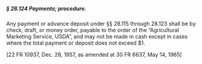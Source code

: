 ##### § 28.124 Payments; procedure. #####

Any payment or advance deposit under §§ 28.115 through 28.123 shall be by check, draft, or money order, payable to the order of the “Agricultural Marketing Service, USDA”, and may not be made in cash except in cases where the total payment or deposit does not exceed $1.

[22 FR 10937, Dec. 28, 1957, as amended at 30 FR 6637, May 14, 1965]